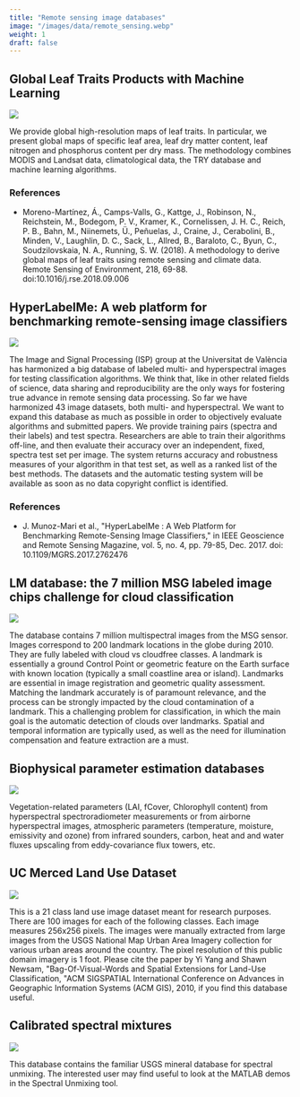 ```yaml
---
title: "Remote sensing image databases"
image: "/images/data/remote_sensing.webp"
weight: 1
draft: false
---
```


<div class="panel panel-default">
  <div class="panel-heading">
    <h2>Global Leaf Traits Products with Machine Learning</h2>
  </div>
  <div class="panel-body">
    <div class="col-md-2">
      <a href="https://isp.uv.es/code/try.html">
        <img src="/images/code/try.webp" class="subpage-image">
      </a>
    </div>
    <div class="col-md-6">
      <p>We provide global high-resolution maps of leaf traits. In particular, we present global maps of specific leaf area, leaf dry matter content, leaf nitrogen and phosphorus content per dry mass. The methodology combines MODIS and Landsat data, climatological data, the TRY database and machine learning algorithms.</p>
    </div>
    <div class="col-md-4 references">
      <div class="panel-heading2">
        <h3>References</h3>
      </div>
      <ul>
        <li>Moreno-Martínez, Á., Camps-Valls, G., Kattge, J., Robinson, N., Reichstein, M., Bodegom, P. V., Kramer, K., Cornelissen, J. H. C., Reich, P. B., Bahn, M., Niinemets, Ü., Peñuelas, J., Craine, J., Cerabolini, B., Minden, V., Laughlin, D. C., Sack, L., Allred, B., Baraloto, C., Byun, C., Soudzilovskaia, N. A., Running, S. W. (2018). A methodology to derive global maps of leaf traits using remote sensing and climate data. Remote Sensing of Environment, 218, 69-88. doi:10.1016/j.rse.2018.09.006</li>
      </ul>
    </div>
  </div>
</div>

<div class="panel panel-default">
  <div class="panel-heading">
    <h2>HyperLabelMe: A web platform for benchmarking remote-sensing image classifiers</h2>
  </div>
  <div class="panel-body">
    <div class="col-md-2">
      <a href="https://hyperlabelme.uv.es/">
        <img src="/images/code/hyperlabelme.webp" class="subpage-image">
      </a>
    </div>
    <div class="col-md-6">
      <p>The Image and Signal Processing (ISP) group at the Universitat de València has harmonized a big database of labeled multi- and hyperspectral images for testing classification algorithms. We think that, like in other related fields of science, data sharing and reproducibility are the only ways for fostering true advance in remote sensing data processing. So far we have harmonized 43 image datasets, both multi- and hyperspectral. We want to expand this database as much as possible in order to objectively evaluate algorithms and submitted papers. We provide training pairs (spectra and their labels) and test spectra. Researchers are able to train their algorithms off-line, and then evaluate their accuracy over an independent, fixed, spectra test set per image. The system returns accuracy and robustness measures of your algorithm in that test set, as well as a ranked list of the best methods. The datasets and the automatic testing system will be available as soon as no data copyright conflict is identified.</p>
    </div>
    <div class="col-md-4 references">
      <div class="panel-heading2">
        <h3>References</h3>
      </div>
      <ul>
        <li>J. Munoz-Mari et al., "HyperLabelMe : A Web Platform for Benchmarking Remote-Sensing Image Classifiers," in IEEE Geoscience and Remote Sensing Magazine, vol. 5, no. 4, pp. 79-85, Dec. 2017. doi: 10.1109/MGRS.2017.2762476</li>
      </ul>
    </div>
  </div>
</div>

<div class="panel panel-default">
  <div class="panel-heading">
    <h2>LM database: the 7 million MSG labeled image chips challenge for cloud classification</h2>
  </div>
  <div class="panel-body">
    <div class="col-md-2">
      <a href="https://isp.uv.es/lm.html">
        <img src="/images/code/lmchips.webp" class="subpage-image">
      </a>
    </div>
    <div class="col-md-10">
      <p>The database contains 7 million multispectral images from the MSG sensor. Images correspond to 200 landmark locations in the globe during 2010. They are fully labeled with cloud vs cloudfree classes. A landmark is essentially a ground Control Point or geometric feature on the Earth surface with known location (typically a small coastline area or island). Landmarks are essential in image registration and geometric quality assessment. Matching the landmark accurately is of paramount relevance, and the process can be strongly impacted by the cloud contamination of a landmark. This a challenging problem for classification, in which the main goal is the automatic detection of clouds over landmarks. Spatial and temporal information are typically used, as well as the need for illumination compensation and feature extraction are a must.</p>
    </div>
  </div>
</div>

<div class="panel panel-default">
  <div class="panel-heading">
    <h2>Biophysical parameter estimation databases</h2>
  </div>
  <div class="panel-body">
    <div class="col-md-2">
      <a href="https://isp.uv.es/bioparams.html">
        <img src="/images/code/ndvi.webp" class="subpage-image">
      </a>
    </div>
    <div class="col-md-10">
      <p>Vegetation-related parameters (LAI, fCover, Chlorophyll content) from hyperspectral spectroradiometer measurements or from airborne hyperspectral images, atmospheric parameters (temperature, moisture, emissivity and ozone) from infrared sounders, carbon, heat and and water fluxes upscaling from eddy-covariance flux towers, etc.</p>
    </div>
  </div>
</div>

<div class="panel panel-default">
  <div class="panel-heading">
    <h2>UC Merced Land Use Dataset</h2>
  </div>
  <div class="panel-body">
    <div class="col-md-2">
      <a href="http://vision.ucmerced.edu/datasets/landuse.html">
        <img src="/images/code/aerial.webp" class="subpage-image">
      </a>
    </div>
    <div class="col-md-10">
      <p>This is a 21 class land use image dataset meant for research purposes. There are 100 images for each of the following classes. Each image measures 256x256 pixels. The images were manually extracted from large images from the USGS National Map Urban Area Imagery collection for various urban areas around the country. The pixel resolution of this public domain imagery is 1 foot. Please cite the paper by Yi Yang and Shawn Newsam, "Bag-Of-Visual-Words and Spatial Extensions for Land-Use Classification, "ACM SIGSPATIAL International Conference on Advances in Geographic Information Systems (ACM GIS), 2010, if you find this database useful.</p>
    </div>
  </div>
</div>

<div class="panel panel-default">
  <div class="panel-heading">
    <h2>Calibrated spectral mixtures</h2>
  </div>
  <div class="panel-body">
    <div class="col-md-2">
      <a href="https://isp.uv.es/code/remotesensing/simpleUnmixing.tar.gz">
        <img src="/images/code/cuprite95.webp" class="subpage-image">
      </a>
    </div>
    <div class="col-md-10">
      <p>This database contains the familiar USGS mineral database for spectral unmixing. The interested user may find useful to look at the MATLAB demos in the Spectral Unmixing tool.</p>
    </div>
  </div>
</div>
